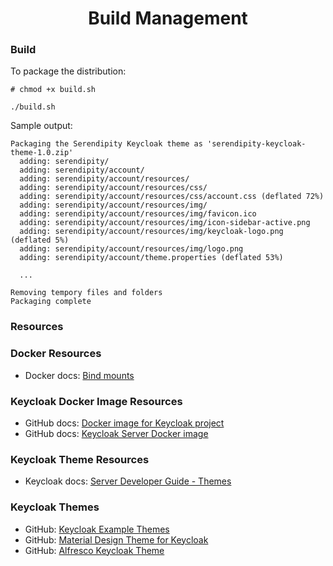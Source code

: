 <h1 align="center">Build Management</h1>

### Build

To package the distribution:

```
# chmod +x build.sh

./build.sh
```

Sample output:

```
Packaging the Serendipity Keycloak theme as 'serendipity-keycloak-theme-1.0.zip'
  adding: serendipity/
  adding: serendipity/account/
  adding: serendipity/account/resources/
  adding: serendipity/account/resources/css/
  adding: serendipity/account/resources/css/account.css (deflated 72%)
  adding: serendipity/account/resources/img/
  adding: serendipity/account/resources/img/favicon.ico
  adding: serendipity/account/resources/img/icon-sidebar-active.png
  adding: serendipity/account/resources/img/keycloak-logo.png (deflated 5%)
  adding: serendipity/account/resources/img/logo.png
  adding: serendipity/account/theme.properties (deflated 53%)

  ...

Removing tempory files and folders
Packaging complete
```
### Resources

### Docker Resources

* Docker docs: [Bind mounts](https://docs.docker.com/storage/bind-mounts/)

### Keycloak Docker Image Resources

* GitHub docs: [Docker image for Keycloak project](https://github.com/keycloak/keycloak-containers)
* GitHub docs: [Keycloak Server Docker image](https://github.com/keycloak/keycloak-containers/blob/master/server/README.md)

### Keycloak Theme Resources

* Keycloak docs: [Server Developer Guide - Themes](https://www.keycloak.org/docs/latest/server_development/#_themes)

### Keycloak Themes

* GitHub: [Keycloak Example Themes](https://github.com/keycloak/keycloak/tree/master/examples/themes)
* GitHub: [Material Design Theme for Keycloak](https://github.com/MAXIMUS-DeltaWare/material-keycloak-theme)
* GitHub: [Alfresco Keycloak Theme](https://github.com/Alfresco/alfresco-keycloak-theme)
